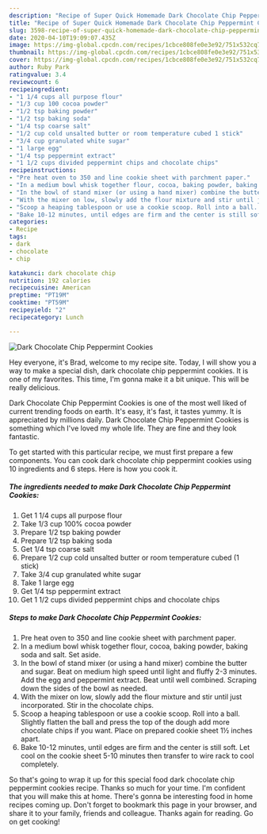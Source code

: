 ```yaml
---
description: "Recipe of Super Quick Homemade Dark Chocolate Chip Peppermint Cookies"
title: "Recipe of Super Quick Homemade Dark Chocolate Chip Peppermint Cookies"
slug: 3598-recipe-of-super-quick-homemade-dark-chocolate-chip-peppermint-cookies
date: 2020-04-10T19:09:07.435Z
image: https://img-global.cpcdn.com/recipes/1cbce808fe0e3e92/751x532cq70/dark-chocolate-chip-peppermint-cookies-recipe-main-photo.jpg
thumbnail: https://img-global.cpcdn.com/recipes/1cbce808fe0e3e92/751x532cq70/dark-chocolate-chip-peppermint-cookies-recipe-main-photo.jpg
cover: https://img-global.cpcdn.com/recipes/1cbce808fe0e3e92/751x532cq70/dark-chocolate-chip-peppermint-cookies-recipe-main-photo.jpg
author: Ruby Park
ratingvalue: 3.4
reviewcount: 6
recipeingredient:
- "1 1/4 cups all purpose flour"
- "1/3 cup 100 cocoa powder"
- "1/2 tsp baking powder"
- "1/2 tsp baking soda"
- "1/4 tsp coarse salt"
- "1/2 cup cold unsalted butter or room temperature cubed 1 stick"
- "3/4 cup granulated white sugar"
- "1 large egg"
- "1/4 tsp peppermint extract"
- "1 1/2 cups divided peppermint chips and chocolate chips"
recipeinstructions:
- "Pre heat oven to 350 and line cookie sheet with parchment paper."
- "In a medium bowl whisk together flour, cocoa, baking powder, baking soda and salt. Set aside."
- "In the bowl of stand mixer (or using a hand mixer) combine the butter and sugar. Beat on medium high speed until light and fluffy 2-3 minutes. Add the egg and peppermint extract. Beat until well combined. Scraping down the sides of the bowl as needed."
- "With the mixer on low, slowly add the flour mixture and stir until just incorporated. Stir in the chocolate chips."
- "Scoop a heaping tablespoon or use a cookie scoop. Roll into a ball. Slightly flatten the ball and press the top of the dough add more chocolate chips if you want. Place on prepared cookie sheet 1½ inches apart."
- "Bake 10-12 minutes, until edges are firm and the center is still soft. Let cool on the cookie sheet 5-10 minutes then transfer to wire rack to cool completely."
categories:
- Recipe
tags:
- dark
- chocolate
- chip

katakunci: dark chocolate chip 
nutrition: 192 calories
recipecuisine: American
preptime: "PT19M"
cooktime: "PT59M"
recipeyield: "2"
recipecategory: Lunch

---
```



![Dark Chocolate Chip Peppermint Cookies](https://img-global.cpcdn.com/recipes/1cbce808fe0e3e92/751x532cq70/dark-chocolate-chip-peppermint-cookies-recipe-main-photo.jpg)

Hey everyone, it's Brad, welcome to my recipe site. Today, I will show you a way to make a special dish, dark chocolate chip peppermint cookies. It is one of my favorites. This time, I'm gonna make it a bit unique. This will be really delicious.

Dark Chocolate Chip Peppermint Cookies is one of the most well liked of current trending foods on earth. It's easy, it's fast, it tastes yummy. It is appreciated by millions daily. Dark Chocolate Chip Peppermint Cookies is something which I've loved my whole life. They are fine and they look fantastic.




To get started with this particular recipe, we must first prepare a few components. You can cook dark chocolate chip peppermint cookies using 10 ingredients and 6 steps. Here is how you cook it.

<!--inarticleads1-->

##### The ingredients needed to make Dark Chocolate Chip Peppermint Cookies:

1. Get 1 1/4 cups all purpose flour
1. Take 1/3 cup 100% cocoa powder
1. Prepare 1/2 tsp baking powder
1. Prepare 1/2 tsp baking soda
1. Get 1/4 tsp coarse salt
1. Prepare 1/2 cup cold unsalted butter or room temperature cubed (1 stick)
1. Take 3/4 cup granulated white sugar
1. Take 1 large egg
1. Get 1/4 tsp peppermint extract
1. Get 1 1/2 cups divided peppermint chips and chocolate chips




<!--inarticleads2-->

##### Steps to make Dark Chocolate Chip Peppermint Cookies:

1. Pre heat oven to 350 and line cookie sheet with parchment paper.
1. In a medium bowl whisk together flour, cocoa, baking powder, baking soda and salt. Set aside.
1. In the bowl of stand mixer (or using a hand mixer) combine the butter and sugar. Beat on medium high speed until light and fluffy 2-3 minutes. Add the egg and peppermint extract. Beat until well combined. Scraping down the sides of the bowl as needed.
1. With the mixer on low, slowly add the flour mixture and stir until just incorporated. Stir in the chocolate chips.
1. Scoop a heaping tablespoon or use a cookie scoop. Roll into a ball. Slightly flatten the ball and press the top of the dough add more chocolate chips if you want. Place on prepared cookie sheet 1½ inches apart.
1. Bake 10-12 minutes, until edges are firm and the center is still soft. Let cool on the cookie sheet 5-10 minutes then transfer to wire rack to cool completely.




So that's going to wrap it up for this special food dark chocolate chip peppermint cookies recipe. Thanks so much for your time. I'm confident that you will make this at home. There's gonna be interesting food in home recipes coming up. Don't forget to bookmark this page in your browser, and share it to your family, friends and colleague. Thanks again for reading. Go on get cooking!
